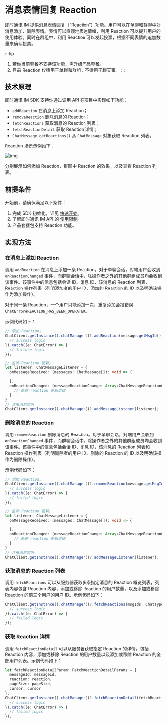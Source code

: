 # 消息表情回复 Reaction

<Toc />

即时通讯 IM 提供消息表情回复（“Reaction”）功能。用户可以在单聊和群聊中对消息添加、删除表情。表情可以直观地表达情绪，利用 Reaction 可以提升用户的使用体验。同时在群组中，利用 Reaction 可以发起投票，根据不同表情的追加数量来确认投票。

:::tip
1. 若你当前套餐不支持该功能，需升级产品套餐。
2. 目前 Reaction 仅适用于单聊和群组，不适用于聊天室。
:::

## 技术原理

即时通讯 IM SDK 支持你通过调用 API 在项目中实现如下功能：

- `addReaction` 在消息上添加 Reaction；
- `removeReaction` 删除消息的 Reaction；
- `fetchReactions` 获取消息的 Reaction 列表；
- `fetchReactionDetail` 获取 Reaction 详情；
- `ChatMessage.getReactions()` 从 `ChatMessage` 对象获取 Reaction 列表。

Reaction 场景示例如下：

![img](/images/android/reactions.png)

分别展示如何添加 Reaction，群聊中 Reaction 的效果，以及查看 Reaction 列表。

## 前提条件

开始前，请确保满足以下条件：

1. 完成 SDK 初始化，详见 [快速开始](quickstart.html)。
2. 了解即时通讯 IM API 的 [使用限制](limitation.html)。
3. 产品套餐包支持 Reaction 功能。

## 实现方法

### 在消息上添加 Reaction

调用 `addReaction` 在消息上添加一条 Reaction。对于单聊会话，对端用户会收到 `onReactionChanged` 事件，而群聊会话中，除操作者之外的其他群组成员均会收到该事件。该事件中的信息包括会话 ID、消息 ID，该消息的 Reaction 列表、Reaction 操作列表（列明添加者的用户 ID、添加的 Reaction 的 ID 以及明确该操作为添加操作）。

对于同一条 Reaction，一个用户只能添加一次，重复添加会报错误 `ChatError#REACTION_HAS_BEEN_OPERATED`。

示例代码如下：

```typescript
// 添加 Reaction。
ChatClient.getInstance().chatManager()?.addReaction(message.getMsgId(), reaction).then(()=> {
  // success logic
}).catch((e: ChatError) => {
  // failure logic
});

// 监听 Reaction 更新。
let listener: ChatMessageListener = {
  onMessageReceived: (messages: ChatMessage[]): void => {

  },
  onReactionChanged: (messageReactionChange: Array<ChatMessageReactionChange>) => {
    // 处理 reaction 更新逻辑
  }
}
// 注册消息监听
ChatClient.getInstance().chatManager()?.addMessageListener(listener);
```

### 删除消息的 Reaction

调用 `removeReaction` 删除消息的 Reaction。对于单聊会话，对端用户会收到 `onReactionChanged` 事件，而群聊会话中，除操作者之外的其他群组成员均会收到该事件。该事件中的信息包括会话 ID、消息 ID，该消息的 Reaction 列表和 Reaction 操作列表（列明删除者的用户 ID、删除的 Reaction 的 ID 以及明确该操作为删除操作）。

示例代码如下：

```typescript
// 添加 Reaction。
ChatClient.getInstance().chatManager()?.removeReaction(message.getMsgId(), reaction).then(()=> {
  // success logic
}).catch((e: ChatError) => {
  // failed logic
});

// 监听 Reaction 更新。
let listener: ChatMessageListener = {
  onMessageReceived: (messages: ChatMessage[]): void => {

  },
  onReactionChanged: (messageReactionChange: Array<ChatMessageReactionChange>) => {
    // 处理 reaction 更新逻辑
  }
}
// 注册消息监听
ChatClient.getInstance().chatManager()?.addMessageListener(listener);
```

### 获取消息的 Reaction 列表

调用 `fetchReactions` 可以从服务器获取多条指定消息的 Reaction 概览列表，列表内容包含 Reaction 内容，添加或移除 Reaction 的用户数量，以及添加或移除 Reaction 的前三个用户的用户 ID。示例代码如下：

```typescript
ChatClient.getInstance().chatManager()?.fetchReactions(msgIds, ChatType.Chat, groupId).then((result) => {
  // success logic
}).catch((e: ChatError) => {
  // failed logic
});
```

### 获取 Reaction 详情

调用 `fetchReactionDetail` 可以从服务器获取指定 Reaction 的详情，包括 Reaction 内容，添加或移除 Reaction 的用户数量以及添加或移除 Reaction 的全部用户列表。示例代码如下：

```typescript
let fetchReactionDetailParam: FetchReactionDetailParams = {
  messageId: messageId,
  reaction: reaction,
  pageSize: pageSize,
  cursor: cursor
};
ChatClient.getInstance().chatManager()?.fetchReactionDetail(fetchReactionDetailParam).then(result => {
  // success logic
}).catch((e: ChatError) => {
  // failed logic
});
```
